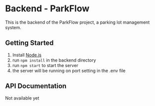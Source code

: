 # Backend - ParkFlow
This is the backend of the ParkFlow project, a parking lot management system.

## Getting Started
1. Install [Node.js](https://nodejs.org/en/download/)
2. run `npm install` in the backend directory
3. run `npm start` to start the server
4. the server will be running on port setting in the .env file

## API Documentation
Not available yet

<!-- Temporary plans for the API Endpoints
    ### User
    // POST /user/ - Cadastra um novo usuário
    // GET /user/ - Retorna todos os usuários
    // GET /user/:id - Retorna um usuário específico
    // PUT /user/:id - Atualiza um usuário específico
    // DELETE /user/:id - Deleta um usuário específico

    ### Park
    // POST /park/ - Cadastra um novo estacionamento

    ### Area
    // POST /park/:id/area/ - Cadastra uma nova área em um estacionamento no usuário logado
    // GET /park/:id/area/ - Retorna todas as áreas de um estacionamento do usuário logado

    // GET /park/:id/area/:id - Retorna uma área específica de um estacionamento do usuário logado
    // PUT /park/:id/area/:id - Atualiza uma área específica de um estacionamento do usuário logado
    // DELETE /park/:id/area/:id - Deleta uma área específica de um estacionamento do usuário logado

    ### ParkingSpot
    // POST /park/:id/area/:id/parkingSpot/ - Cadastra uma nova vaga em uma área de um estacionamento do usuário logado
    // GET /park/:id/area/:id/parkingSpot/ - Retorna todas as vagas de uma área de um estacionamento do usuário logado

    // GET /park/:id/area/:id/parkingSpot/:id - Retorna uma vaga específica de uma área de um estacionamento do usuário logado
    // PUT /park/:id/area/:id/parkingSpot/:id - Atualiza uma vaga específica de uma área de um estacionamento do usuário logado
    // DELETE /park/:id/area/:id/parkingSpot/:id - Deleta uma vaga específica de uma área de um estacionamento do usuário logado

    // GET /park/:id/area/:id/parkingSpot/:id/occupy - Ocupa uma vaga específica de uma área de um estacionamento do usuário logado
    // GET /park/:id/area/:id/parkingSpot/:id/free - Libera uma vaga específica de uma área de um estacionamento do usuário logado
-->


